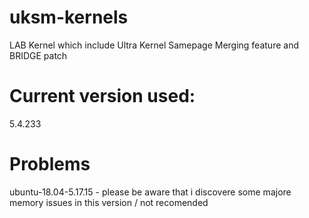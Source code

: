 # uksm-kernels
LAB Kernel which include Ultra Kernel Samepage Merging feature and BRIDGE patch


# Current version used:
5.4.233

# Problems
ubuntu-18.04-5.17.15 - please be aware that i discovere some majore memory issues in this version / not recomended


